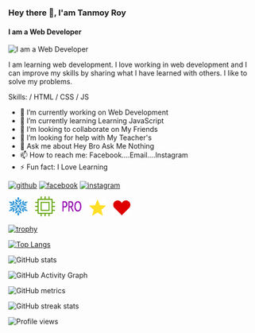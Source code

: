 ### Hey there 👋, I'am Tanmoy Roy
#### I am a Web Developer
![I am a Web Developer](https://scontent.fdac1-1.fna.fbcdn.net/v/t39.30808-6/s960x960/248903577_1265446663878797_351796029159955806_n.jpg?_nc_cat=104&ccb=1-5&_nc_sid=e3f864&_nc_eui2=AeHoy2ABfzAn9maE6ry2VLC0lzirObpbk0aXOKs5uluTRjpjAieWriGgcD5yKaDlTgZycaHie_8hc3cNdOgaQWK_&_nc_ohc=u4XrsluHIbkAX_HmMBk&tn=mCFBw8LaI81kXShg&_nc_zt=23&_nc_ht=scontent.fdac1-1.fna&oh=00_AT9yGb2tAjr9s6WCs0-jgBCIwDFZ7bbEPmWSKGu4vHiUkg&oe=61E5CFD7)

I am learning web development. I love working in web development and I can improve my skills by sharing what I have learned with others. I like to solve my problems.

Skills:  / HTML / CSS / JS

- 🔭 I’m currently working on Web Development 
- 🌱 I’m currently learning Learning JavaScript 
- 👯 I’m looking to collaborate on My Friends 
- 🤔 I’m looking for help with My Teacher's 
- 💬 Ask me about Hey Bro Ask Me Nothing 
- 📫 How to reach me: Facebook....Email....Instagram 
- ⚡ Fun fact: I Love Learning 


[<img src='https://cdn.jsdelivr.net/npm/simple-icons@3.0.1/icons/github.svg' alt='github' height='40'>](https://github.com/tanmoyroy78)  [<img src='https://cdn.jsdelivr.net/npm/simple-icons@3.0.1/icons/facebook.svg' alt='facebook' height='40'>](https://www.facebook.com//tanmoyray456)  [<img src='https://cdn.jsdelivr.net/npm/simple-icons@3.0.1/icons/instagram.svg' alt='instagram' height='40'>](https://www.instagram.com/tanmoy_kumar_1/)  

<a href='https://archiveprogram.github.com/'><img src='https://raw.githubusercontent.com/acervenky/animated-github-badges/master/assets/acbadge.gif' width='40' height='40'></a> <a href='https://docs.github.com/en/developers'><img src='https://raw.githubusercontent.com/acervenky/animated-github-badges/master/assets/devbadge.gif' width='40' height='40'></a> <a href='https://github.com/pricing'><img src='https://raw.githubusercontent.com/acervenky/animated-github-badges/master/assets/pro.gif' width='40' height='40'></a> <a href='https://stars.github.com/'><img src='https://raw.githubusercontent.com/acervenky/animated-github-badges/master/assets/starbadge.gif' width='35' height='35'></a> <a href='https://docs.github.com/en/github/supporting-the-open-source-community-with-github-sponsors'><img src='https://raw.githubusercontent.com/acervenky/animated-github-badges/master/assets/sponsorbadge.gif' width='35' height='35'></a> 

[![trophy](https://github-profile-trophy.vercel.app/?username=tanmoyroy78)](https://github.com/ryo-ma/github-profile-trophy)

[![Top Langs](https://github-readme-stats.vercel.app/api/top-langs/?username=tanmoyroy78)](https://github.com/anuraghazra/github-readme-stats)

![GitHub stats](https://github-readme-stats.vercel.app/api?username=tanmoyroy78&show_icons=true&count_private=true)  

![GitHub Activity Graph](https://activity-graph.herokuapp.com/graph?username=tanmoyroy78)  

![GitHub metrics](https://metrics.lecoq.io/tanmoyroy78)  

![GitHub streak stats](https://github-readme-streak-stats.herokuapp.com/?user=tanmoyroy78)  

![Profile views](https://gpvc.arturio.dev/tanmoyroy78)  
